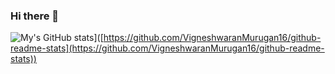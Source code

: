 ### Hi there 👋
![My's GitHub stats](https://github-readme-stats.vercel.app/api?username=VigneshwaranMurugan16&show_icons=true&theme=tokyonight&count_private=true)]([https://github.com/VigneshwaranMurugan16/github-readme-stats](https://github.com/VigneshwaranMurugan16/github-readme-stats))
<!--
**VigneshwaranMurugan16/VigneshwaranMurugan16** is a ✨ _special_ ✨ repository because its `README.md` (this file) appears on your GitHub profile.

Here are some ideas to get you started:

- 🔭 I’m currently working on ...
- 🌱 I’m currently learning ...
- 👯 I’m looking to collaborate on ...
- 🤔 I’m looking for help with ...
- 💬 Ask me about ...
- 📫 How to reach me: ...
- 😄 Pronouns: ...
- ⚡ Fun fact: ...
-->
